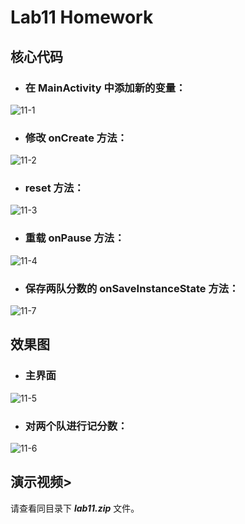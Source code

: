 # Lab11 Homework
>
## 核心代码
>
- ### 在 MainActivity 中添加新的变量：
![11-1](https://github.com/IVY-1999/android_1813066/blob/main/image/lab11/11-1.png)
>
- ### 修改 onCreate 方法：
![11-2](https://github.com/IVY-1999/android_1813066/blob/main/image/lab11/11-2.png)
>
- ### reset 方法：
![11-3](https://github.com/IVY-1999/android_1813066/blob/main/image/lab11/11-3.png)
>
- ### 重载 onPause 方法：
![11-4](https://github.com/IVY-1999/android_1813066/blob/main/image/lab11/11-4.png)

- ### 保存两队分数的 onSaveInstanceState 方法：
![11-7](https://github.com/IVY-1999/android_1813066/blob/main/image/lab11/11-7.png)
>
## 效果图
>
- ### 主界面
![11-5](https://github.com/IVY-1999/android_1813066/blob/main/image/lab11/11-5.png)
>
- ### 对两个队进行记分数：
![11-6](https://github.com/IVY-1999/android_1813066/blob/main/image/lab11/11-6.png)
>
## 演示视频>
>
请查看同目录下 ***lab11.zip*** 文件。

